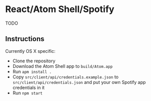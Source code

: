 React/Atom Shell/Spotify
========================

TODO

Instructions
------------

Currently OS X specific:

* Clone the repository
* Download the Atom Shell app to `build/Atom.app`
* Run `apm install .`
* Copy `src/client/api/credentials.example.json` to `src/client/api/credentials.json` and put your own Spotify app credentials in it
* Run `npm start`
